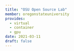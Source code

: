 ```yaml
---
title: "OSU Open Source Lab"
member: oregonstateuniversity
provides:
  - virtual
  - container
  - gpu
date: 2021-03-11
draft: false
---
```

